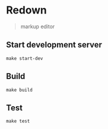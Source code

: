 # Redown
> markup editor
## Start development server
`make start-dev`

## Build
`make build`

## Test
`make test`